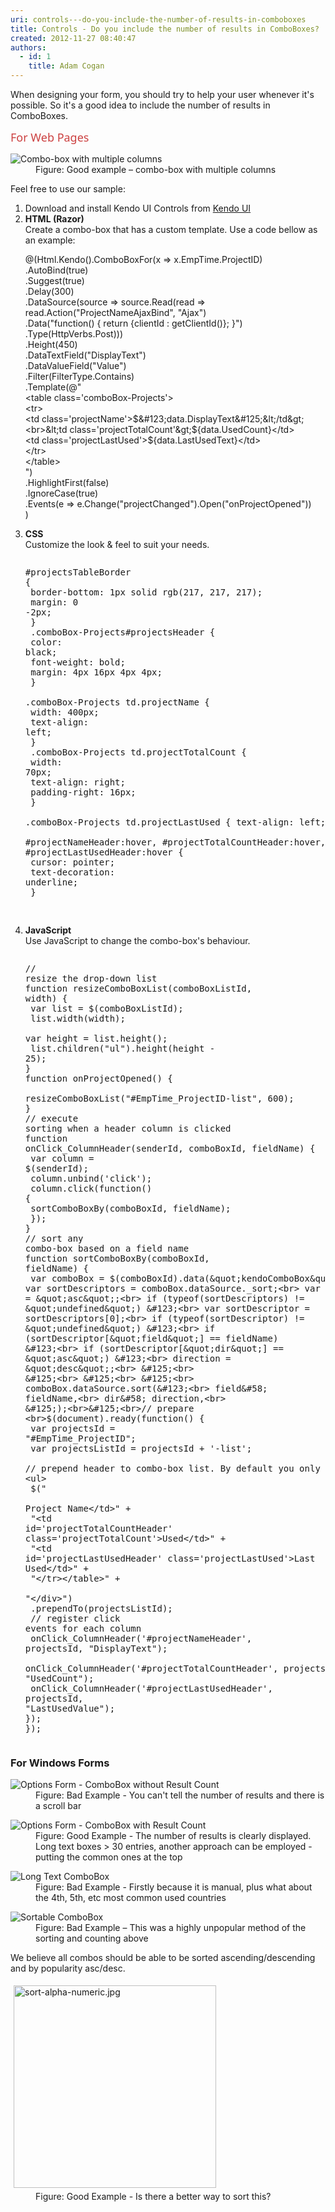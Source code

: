 ```yaml
---
uri: controls---do-you-include-the-number-of-results-in-comboboxes
title: Controls - Do you include the number of results in ComboBoxes?
created: 2012-11-27 08:40:47
authors:
  - id: 1
    title: Adam Cogan
---
```





<span class='intro'> <p>When designing your form, you should try to help your user whenever it's possible. So it's a good idea to include the number of results in ComboBoxes.<br></p> </span>

​<span style="color&#58;#cc4141;font-family&#58;&quot;segoe ui&quot;, &quot;trebuchet ms&quot;, tahoma, arial, verdana, sans-serif;font-size&#58;18px;">For Web Pages</span> <dl class="goodImage"><dt> <img alt="Combo-box with multiple columns" src="/PublishingImages/combo-box-multiple-col.jpg" /> </dt><dd>Figure&#58; Good example – combo-box with multiple columns</dd></dl> Feel free to use our sample&#58;<ol><li>Download and install Kendo UI Controls from <a href="http&#58;//www.kendoui.com/" target="_blank">Kendo UI</a></li><li> 
      <strong>HTML (Razor)</strong><br>Create a combo-box that has a custom template. Use a code bellow as an example&#58;<div><p class="ssw15-rteElement-CodeArea">@(Html.Kendo().ComboBoxFor(x =&gt; x.EmpTime.ProjectID)<br>.AutoBind(true)<br>.Suggest(true)<br>.Delay(300)<br>.DataSource(source =&gt; source.Read(read =&gt; read.Action(&quot;ProjectNameAjaxBind&quot;, &quot;Ajax&quot;)<br>.Data(&quot;function() &#123; return &#123;clientId &#58; getClientId()&#125;; &#125;&quot;)<br>.Type(HttpVerbs.Post)))<br>.Height(450)<br>.DataTextField(&quot;DisplayText&quot;)<br>.DataValueField(&quot;Value&quot;)<br>.Filter(FilterType.Contains)<br>.Template(@&quot;<br>&lt;table class='comboBox-Projects'&gt;<br>&lt;tr&gt;<br>&lt;td class='projectName'&gt;$&#123;data.DisplayText&#125;&lt;/td&gt;<br>&lt;td class='projectTotalCount'&gt;$&#123;data.UsedCount&#125;&lt;/td&gt;<br>&lt;td class='projectLastUsed'&gt;$&#123;data.LastUsedText&#125;&lt;/td&gt;<br>&lt;/tr&gt;<br>&lt;/table&gt;<br>&quot;)<br>.HighlightFirst(false)<br>.IgnoreCase(true)<br>.Events(e =&gt; e.Change(&quot;projectChanged&quot;).Open(&quot;onProjectOpened&quot;))<br>)</p> <p></p></div></li><li> 
      <strong>CSS</strong><br>Customize the look &amp; feel to suit your needs.<div><pre><p class="ssw15-rteElement-CodeArea">#projectsTableBorder &#123;<br> border-bottom&#58; 1px solid rgb(217, 217, 217);​​​<br> margin&#58; 0 -2px;<br> &#125;<br> .comboBox-Projects#projectsHeader &#123;<br> color&#58; black;<br> font-weight&#58; bold;<br> margin&#58; 4px 16px 4px 4px;<br> &#125;<br> .comboBox-Projects td.projectName &#123;<br> width&#58; 400px;<br> text-align&#58; left;<br> &#125;<br> .comboBox-Projects td.projectTotalCount &#123;<br> width&#58; 70px;<br> text-align&#58; right;<br> padding-right&#58; 16px;<br> &#125;<br> .comboBox-Projects td.projectLastUsed &#123; text-align&#58; left; &#125;<br> #projectNameHeader&#58;hover, #projectTotalCountHeader&#58;hover, #projectLastUsedHeader&#58;hover &#123;<br> cursor&#58; pointer;<br> text-decoration&#58; underline;<br> &#125;</p>​
</pre></div></li><li> 
      <strong>JavaScript</strong><br>Use JavaScript to change the combo-box's behaviour.<div><pre><div id="projectsTableBorder" class="comboBox-Projects"><p class="ssw15-rteElement-CodeArea">// resize the drop-down list<br>function resizeComboBoxList(comboBoxListId, width) &#123;<br> var list = $(comboBoxListId);<br> list.width(width);<br> var height = list.height();<br> list.children(&quot;ul&quot;).height(height - 25);<br>&#125;<br>function onProjectOpened() &#123;<br> resizeComboBoxList(&quot;#EmpTime_ProjectID-list&quot;, 600);<br>&#125;<br>// execute sorting when a header column is clicked<br>function onClick_ColumnHeader(senderId, comboBoxId, fieldName) &#123;<br> var column = $(senderId);<br> column.unbind('click');<br> column.click(function() &#123;<br> sortComboBoxBy(comboBoxId, fieldName);<br> &#125;);<br>&#125;<br>// sort any combo-box based on a field name<br>function sortComboBoxBy(comboBoxId, fieldName) &#123;<br> var comboBox = $(comboBoxId).data(&quot;kendoComboBox&quot;);<br> var sortDescriptors = comboBox.dataSource._sort;<br> var direction = &quot;asc&quot;;<br> if (typeof(sortDescriptors) != &quot;undefined&quot;) &#123;<br> var sortDescriptor = sortDescriptors[0];<br> if (typeof(sortDescriptor) != &quot;undefined&quot;) &#123;<br> if (sortDescriptor[&quot;field&quot;] == fieldName) &#123;<br> if (sortDescriptor[&quot;dir&quot;] == &quot;asc&quot;) &#123;<br> direction = &quot;desc&quot;;<br> &#125;<br> &#125;<br> &#125;<br> &#125;<br> comboBox.dataSource.sort(&#123;<br> field&#58; fieldName,<br> dir&#58; direction,<br> &#125;);<br>&#125;<br>// prepare <br>$(document).ready(function() &#123;<br> var projectsId = &quot;#EmpTime_ProjectID&quot;;<br> var projectsListId = projectsId + '-list';<br> // prepend header to combo-box list. By default you only get &lt;ul&gt;<br> $(&quot;<br> <br>Project Name&lt;/td&gt;&quot; +<br> &quot;&lt;td id='projectTotalCountHeader' class='projectTotalCount'&gt;Used&lt;/td&gt;&quot; +<br> &quot;&lt;td id='projectLastUsedHeader' class='projectLastUsed'&gt;Last Used&lt;/td&gt;&quot; +<br> &quot;&lt;/tr&gt;&lt;/table&gt;&quot; +<br> &quot;&lt;/div&gt;&quot;)<br> .prependTo(projectsListId);<br> // register click events for each column<br> onClick_ColumnHeader('#projectNameHeader', projectsId, &quot;DisplayText&quot;);<br> onClick_ColumnHeader('#projectTotalCountHeader', projectsId, &quot;UsedCount&quot;);<br> onClick_ColumnHeader('#projectLastUsedHeader', projectsId, &quot;LastUsedValue&quot;);<br>&#125;);<br>&#125;);​<br></p></div></pre></div></li></ol><h3>For Windows Forms</h3><dl class="badImage"><dt> <img alt="Options Form - ComboBox without Result Count" src="http&#58;//www.ssw.com.au/ssw/Standards/Rules/Images/ComboWF-1.jpg" /> </dt><dd>Figure&#58; Bad Example - You can't tell the number of results and there is a scroll bar</dd></dl><dl class="goodImage"><dt> <img alt="Options Form - ComboBox with Result Count" src="http&#58;//www.ssw.com.au/ssw/Standards/Rules/Images/ComboWF-2.jpg" /> </dt><dd>Figure&#58; Good Example - The number of results is clearly displayed. Long text boxes &gt; 30 entries, another approach can be employed - putting the common ones at the top</dd></dl><dl class="badImage"><dt> <img alt="Long Text ComboBox" src="http&#58;//www.ssw.com.au/ssw/Standards/Rules/Images/Rule38LongTextCombobox.jpg" /> </dt><dd>Figure&#58; Bad Example - Firstly because it is manual, plus what about the 4th, 5th, etc most common used countries</dd></dl><dl class="badImage"><dt> <img alt="Sortable ComboBox" src="http&#58;//www.ssw.com.au/ssw/Standards/Rules/Images/rule38SortableCombobox.jpg" /> </dt><dd>Figure&#58; Bad Example – This was a highly unpopular method of the sorting and counting above</dd></dl><div>We believe all combos should be able to be sorted ascending/descending and by popularity asc/desc.<br>
   <dl class="goodImage"><dt> <img alt="sort-alpha-numeric.jpg" src="/PublishingImages/sort-alpha-numeric.jpg" style="margin&#58;5px;width&#58;324px;" /> </dt><dd>Figure&#58; Good Example - Is there a better way to sort this?</dd></dl></div>


